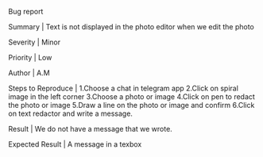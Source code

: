Bug report

Summary | Text is not displayed in the photo editor when we edit the photo

Severity | Minor

Priority | Low

Author | A.M

Steps to Reproduce |
   1.Choose a chat in telegram app
   2.Click on spiral image in the left corner 
   3.Choose a photo or image
   4.Click on pen to redact the photo or image
   5.Draw a line on the photo or image and confirm 
   6.Click on text redactor and write a message.

Result | We do not have a message that we wrote.

Expected Result | A message in a texbox

 
